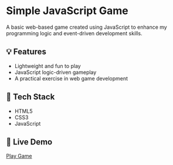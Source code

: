 # Simple JavaScript Game

A basic web-based game created using JavaScript to enhance my programming logic and event-driven development skills.

## 💡 Features
- Lightweight and fun to play
- JavaScript logic-driven gameplay
- A practical exercise in web game development

## 📌 Tech Stack
- HTML5
- CSS3
- JavaScript

## 🚀 Live Demo
[Play Game](https://15720022sasa.github.io/game)
